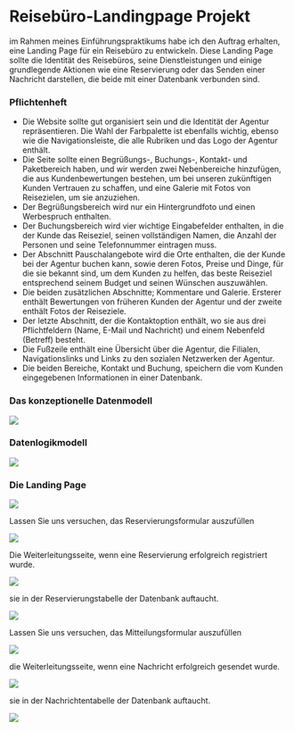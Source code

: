 Reisebüro-Landingpage Projekt
=============================

im Rahmen meines Einführungspraktikums habe ich den Auftrag erhalten, eine Landing Page für ein Reisebüro zu entwickeln. Diese Landing Page sollte die Identität des Reisebüros, seine Dienstleistungen und einige grundlegende Aktionen wie eine Reservierung oder das Senden einer Nachricht darstellen, die beide mit einer Datenbank verbunden sind.



### Pflichtenheft

*   Die Website sollte gut organisiert sein und die Identität der Agentur repräsentieren. Die Wahl der Farbpalette ist ebenfalls wichtig, ebenso wie die Navigationsleiste, die alle Rubriken und das Logo der Agentur enthält.
*   Die Seite sollte einen Begrüßungs-, Buchungs-, Kontakt- und Paketbereich haben, und wir werden zwei Nebenbereiche hinzufügen, die aus Kundenbewertungen bestehen, um bei unseren zukünftigen Kunden Vertrauen zu schaffen, und eine Galerie mit Fotos von Reisezielen, um sie anzuziehen.
*   Der Begrüßungsbereich wird nur ein Hintergrundfoto und einen Werbespruch enthalten.
*   Der Buchungsbereich wird vier wichtige Eingabefelder enthalten, in die der Kunde das Reiseziel, seinen vollständigen Namen, die Anzahl der Personen und seine Telefonnummer eintragen muss.
*   Der Abschnitt Pauschalangebote wird die Orte enthalten, die der Kunde bei der Agentur buchen kann, sowie deren Fotos, Preise und Dinge, für die sie bekannt sind, um dem Kunden zu helfen, das beste Reiseziel entsprechend seinem Budget und seinen Wünschen auszuwählen.
*   Die beiden zusätzlichen Abschnitte; Kommentare und Galerie. Ersterer enthält Bewertungen von früheren Kunden der Agentur und der zweite enthält Fotos der Reiseziele.
*   Der letzte Abschnitt, der die Kontaktoption enthält, wo sie aus drei Pflichtfeldern (Name, E-Mail und Nachricht) und einem Nebenfeld (Betreff) besteht.
*   Die Fußzeile enthält eine Übersicht über die Agentur, die Filialen, Navigationslinks und Links zu den sozialen Netzwerken der Agentur.
*   Die beiden Bereiche, Kontakt und Buchung, speichern die vom Kunden eingegebenen Informationen in einer Datenbank.

### Das konzeptionelle Datenmodell

![](https://younes-khoubaz.netlify.app/assets/Reisebüro-Landingpage/MCD.svg)

### Datenlogikmodell

![](https://younes-khoubaz.netlify.app/assets/Reisebüro-Landingpage/MLD.svg)

### Die Landing Page

![](https://younes-khoubaz.netlify.app/assets/Reisebüro-Landingpage/full.jpeg)

Lassen Sie uns versuchen, das Reservierungsformular auszufüllen

![](https://younes-khoubaz.netlify.app/assets/Reisebüro-Landingpage/booking-reservation.png)

Die Weiterleitungsseite, wenn eine Reservierung erfolgreich registriert wurde.

![](https://younes-khoubaz.netlify.app/assets/Reisebüro-Landingpage/reservation-succ.jpeg)

sie in der Reservierungstabelle der Datenbank auftaucht.

![](https://younes-khoubaz.netlify.app/assets/Reisebüro-Landingpage/db-reservation.png)

Lassen Sie uns versuchen, das Mitteilungsformular auszufüllen

![](https://younes-khoubaz.netlify.app/assets/Reisebüro-Landingpage/filling-message.png)

die Weiterleitungsseite, wenn eine Nachricht erfolgreich gesendet wurde.

![](https://younes-khoubaz.netlify.app/assets/Reisebüro-Landingpage/contact-succ.jpeg)

sie in der Nachrichtentabelle der Datenbank auftaucht.

![](https://younes-khoubaz.netlify.app/assets/Reisebüro-Landingpage/db-message.png)
